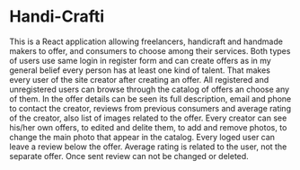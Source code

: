 # Handi-Crafti
This is a React application allowing freelancers, handicraft and handmade makers to offer, and consumers to choose among their services. 
Both types of users use same login in register form and can create offers as in my general belief every person has at least one kind of talent. 
That makes every user of the site creator after creating an offer. All registered and unregistered users can browse through the catalog of offers an choose any of them. 
In the offer details can be seen its full description, email and phone to contact the creator, reviews from previous consumers and average rating of the creator, 
also list of images related to the offer.
Every creator can see his/her own offers, to edited and delite them, to add and remove photos, to change the main photo that appear in the catalog.
Every loged user can leave a review below the offer.
Average rating is related to the user, not the separate offer.
Once sent review can not be changed or deleted.


